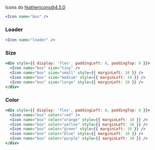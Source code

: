 Icons do [feathericons@4.5.0](https://feathericons.com/)

```jsx
<Icon name="box" />
```

### Loader
```jsx
<Icon name="loader" />
```

### Size
```jsx
<div style={{ display: 'flex', paddingLeft: 8, paddingTop: 8 }}>
  <Icon name="box" size="tiny" />
  <Icon name="box" size="small" style={{ marginLeft: 10 }} />
  <Icon name="box" size="medium" style={{ marginLeft: 10 }} />
  <Icon name="box" size="large" style={{ marginLeft: 10 }} />
</div>
```

### Color
```jsx
<div style={{ display: 'flex', paddingLeft: 8, paddingTop: 8 }}>
  <Icon name="box" color="red" />
  <Icon name="box" color="orange" style={{ marginLeft: 10 }} />
  <Icon name="box" color="yellow" style={{ marginLeft: 10 }} />
  <Icon name="box" color="green" style={{ marginLeft: 10 }} />
  <Icon name="box" color="blue" style={{ marginLeft: 10 }} />
  <Icon name="box" color="purple" style={{ marginLeft: 10 }} />
</div>
```